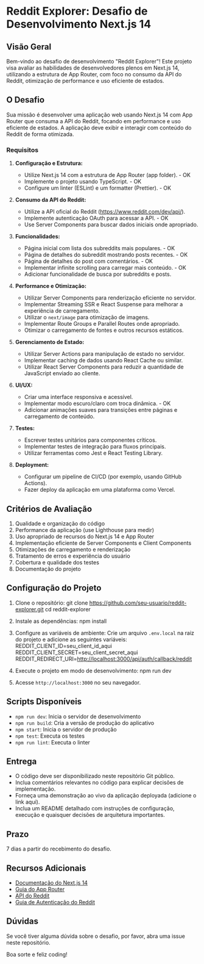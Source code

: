 # Reddit Explorer: Desafio de Desenvolvimento Next.js 14

## Visão Geral

Bem-vindo ao desafio de desenvolvimento "Reddit Explorer"! Este projeto visa avaliar as habilidades de desenvolvedores plenos em Next.js 14, utilizando a estrutura de App Router, com foco no consumo da API do Reddit, otimização de performance e uso eficiente de estados.

## O Desafio

Sua missão é desenvolver uma aplicação web usando Next.js 14 com App Router que consuma a API do Reddit, focando em performance e uso eficiente de estados. A aplicação deve exibir e interagir com conteúdo do Reddit de forma otimizada.

### Requisitos

1. **Configuração e Estrutura:**

   - Utilize Next.js 14 com a estrutura de App Router (app folder). - OK
   - Implemente o projeto usando TypeScript. - OK
   - Configure um linter (ESLint) e um formatter (Prettier). - OK

2. **Consumo da API do Reddit:**

   - Utilize a API oficial do Reddit (<https://www.reddit.com/dev/api/>).
   - Implemente autenticação OAuth para acessar a API. - OK
   - Use Server Components para buscar dados iniciais onde apropriado.

3. **Funcionalidades:**

   - Página inicial com lista dos subreddits mais populares. - OK
   - Página de detalhes do subreddit mostrando posts recentes. - OK
   - Página de detalhes do post com comentários. - OK
   - Implementar infinite scrolling para carregar mais conteúdo. - OK
   - Adicionar funcionalidade de busca por subreddits e posts.

4. **Performance e Otimização:**

   - Utilizar Server Components para renderização eficiente no servidor.
   - Implementar Streaming SSR e React Suspense para melhorar a experiência de carregamento.
   - Utilizar o `next/image` para otimização de imagens.
   - Implementar Route Groups e Parallel Routes onde apropriado.
   - Otimizar o carregamento de fontes e outros recursos estáticos.

5. **Gerenciamento de Estado:**

   - Utilizar Server Actions para manipulação de estado no servidor.
   - Implementar caching de dados usando React Cache ou similar.
   - Utilizar React Server Components para reduzir a quantidade de JavaScript enviado ao cliente.

6. **UI/UX:**

   - Criar uma interface responsiva e acessível.
   - Implementar modo escuro/claro com troca dinâmica. - OK
   - Adicionar animações suaves para transições entre páginas e carregamento de conteúdo.

7. **Testes:**

   - Escrever testes unitários para componentes críticos.
   - Implementar testes de integração para fluxos principais.
   - Utilizar ferramentas como Jest e React Testing Library.

8. **Deployment:**
   - Configurar um pipeline de CI/CD (por exemplo, usando GitHub Actions).
   - Fazer deploy da aplicação em uma plataforma como Vercel.

## Critérios de Avaliação

1. Qualidade e organização do código
2. Performance da aplicação (use Lighthouse para medir)
3. Uso apropriado de recursos do Next.js 14 e App Router
4. Implementação eficiente de Server Components e Client Components
5. Otimizações de carregamento e renderização
6. Tratamento de erros e experiência do usuário
7. Cobertura e qualidade dos testes
8. Documentação do projeto

## Configuração do Projeto

1. Clone o repositório:
   git clone <https://github.com/seu-usuario/reddit-explorer.git>
   cd reddit-explorer

2. Instale as dependências:
   npm install

3. Configure as variáveis de ambiente:
   Crie um arquivo `.env.local` na raiz do projeto e adicione as seguintes variáveis:
   REDDIT_CLIENT_ID=seu_client_id_aqui
   REDDIT_CLIENT_SECRET=seu_client_secret_aqui
   REDDIT_REDIRECT_URI=<http://localhost:3000/api/auth/callback/reddit>

4. Execute o projeto em modo de desenvolvimento:
   npm run dev

5. Acesse `http://localhost:3000` no seu navegador.

## Scripts Disponíveis

- `npm run dev`: Inicia o servidor de desenvolvimento
- `npm run build`: Cria a versão de produção do aplicativo
- `npm start`: Inicia o servidor de produção
- `npm test`: Executa os testes
- `npm run lint`: Executa o linter

## Entrega

- O código deve ser disponibilizado neste repositório Git público.
- Inclua comentários relevantes no código para explicar decisões de implementação.
- Forneça uma demonstração ao vivo da aplicação deployada (adicione o link aqui).
- Inclua um README detalhado com instruções de configuração, execução e quaisquer decisões de arquitetura importantes.

## Prazo

7 dias a partir do recebimento do desafio.

## Recursos Adicionais

- [Documentação do Next.js 14](https://nextjs.org/docs)
- [Guia do App Router](https://nextjs.org/docs/app)
- [API do Reddit](https://www.reddit.com/dev/api/)
- [Guia de Autenticação do Reddit](https://github.com/reddit-archive/reddit/wiki/OAuth2)

## Dúvidas

Se você tiver alguma dúvida sobre o desafio, por favor, abra uma issue neste repositório.

Boa sorte e feliz coding!
